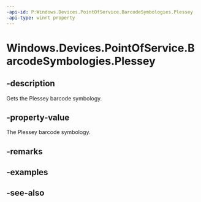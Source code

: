 ```yaml
---
-api-id: P:Windows.Devices.PointOfService.BarcodeSymbologies.Plessey
-api-type: winrt property
---
```


<!-- Property syntax
public uint Plessey { get; }
-->

# Windows.Devices.PointOfService.BarcodeSymbologies.Plessey

## -description
Gets the Plessey barcode symbology.

## -property-value
The Plessey barcode symbology.

## -remarks

## -examples

## -see-also
